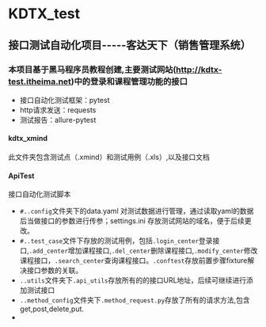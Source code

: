 # KDTX_test
## 接口测试自动化项目-----客达天下（销售管理系统）
### 本项目基于黑马程序员教程创建,主要测试网站(http://kdtx-test.itheima.net)中的登录和课程管理功能的接口
* 接口自动化测试框架：pytest
* http请求发送：requests
* 测试报告：allure-pytest
#### kdtx_xmind
此文件夹包含测试点（.xmind）和测试用例（.xls）,以及接口文档
#### ApiTest
接口自动化测试脚本
* `#..config`文件夹下的data.yaml 对测试数据进行管理，通过读取yaml的数据后当做接口的参数进行传参；settings.ini 存放测试网站的域名，便于后续更改。
* `#..test_case`文件下存放的测试用例，包括`.login_center`登录接口,`.add_center`增加课程接口,`.del_center`删除课程接口,`.modify_center`修改课程接口，`.search_center`查询课程接口。`.conftest`存放前置步骤fixture解决接口参数的关联。
* `..utils`文件夹下`.api_utils`存放所有的的接口URL地址，后续可继续进行添加测试接口
* `..method_config`文件夹下`.method_request.py`存放了所有的请求方法,包含get,post,delete,put.
* 
